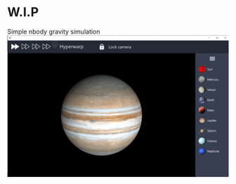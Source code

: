 # W.I.P
Simple nbody gravity simulation
![alt text](https://github.com/VictorHenrique317/nbodyGravity/blob/master/home.png?raw=true)
